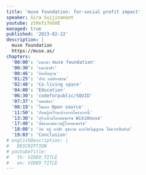 ```yaml
---
title: 'muse foundation: for-social profit impact'
speaker: Sira Sujjinanont
youtube: ztHxfz7nGVE
managed: true
published: '2023-02-22'
description: |
  muse foundation
  https://muse.as/
chapters:
  '00:00': 'แนะนำ muse foundation'
  '00:30': 'แนะนำตัว'
  '00:46': 'ย้ายถิ่นฐาน'
  '01:25': 'ปาย แม่ฮ่องสอน'
  '02:48': 'Co-living space'
  '04:00': 'Education'
  '06:30': 'codeforpublic/SQUID'
  '07:37': 'หมอชนะ'
  '08:19': 'โมเดล Open source'
  '11:50': 'เรียนรู้อะไรมาบ้างจากโครงการนี้'
  '13:30': 'สร้างบ้านโอเพนซอร์ซ WikiHouse'
  '17:40': 'ที่ขององค์ความรู้โอเพนซอร์ซ'
  '18:08': 'กิน อยู่ อาศัย สุขภาพ และจิตวิญญาณ ไม่ควรเสียตังค์'
  '19:03': 'Conclusion'
# englishDescription: |
#   DESCRIPTION
# youtubeTitle:
#   th: VIDEO_TITLE
#   en: VIDEO_TITLE
---
```

